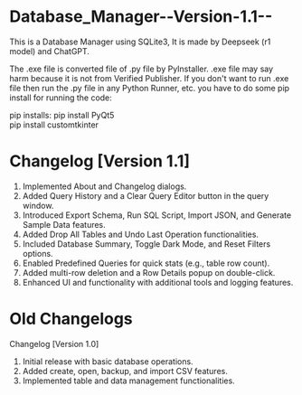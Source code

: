 # Database_Manager--Version-1.1--
This is a Database Manager using SQLite3, It is made by Deepseek (r1 model) and ChatGPT.

The .exe file is converted file of .py file by PyInstaller. .exe file may say harm because it is not from Verified Publisher.
If you don't want to run .exe file then run the .py file in any Python Runner, etc.
you have to do some pip install for running the code:

pip installs:
pip install PyQt5      
pip install customtkinter

# Changelog [Version 1.1]
1. Implemented About and Changelog dialogs.
2. Added Query History and a Clear Query Editor button in the query window.
3. Introduced Export Schema, Run SQL Script, Import JSON, and Generate Sample Data features.
4. Added Drop All Tables and Undo Last Operation functionalities.
5. Included Database Summary, Toggle Dark Mode, and Reset Filters options.
6. Enabled Predefined Queries for quick stats (e.g., table row count).
7. Added multi-row deletion and a Row Details popup on double-click.
8. Enhanced UI and functionality with additional tools and logging features.


# Old Changelogs
Changelog [Version 1.0]
1. Initial release with basic database operations.
2. Added create, open, backup, and import CSV features.
3. Implemented table and data management functionalities.
